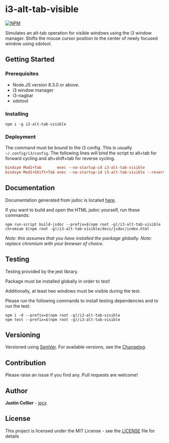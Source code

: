# i3-alt-tab-visible

[![NPM](https://nodei.co/npm/i3-alt-tab-visible.png)](https://nodei.co/npm/i3-alt-tab-visible/)

Simulates an alt-tab operation for visible windows using the i3 window manager. Shifts the mouse cursor position to the center of newly focused window using xdotool.

## Getting Started

### Prerequisites

+ Node.JS version 8.3.0 or above.
+ i3 window manager
+ i3-nagbar
+ xdotool

### Installing

```console
npm i -g i3-alt-tab-visible
```

### Deployment

The command must be bound to the i3 config. This is usually `~/.config/i3/config`. The following lines will bind the script to alt+tab for forward cycling and alt+shift+tab for reverse cycling.

```ini
bindsym Mod1+Tab       exec --no-startup-id i3-alt-tab-visible
bindsym Mod1+Shift+Tab exec --no-startup-id i3-alt-tab-visible --reverse
```

## Documentation

Documentation generated from jsdoc is located [here](https://github.com/jpcx/i3-alt-tab-visible/blob/0.1.0/docs/global.md).

If you want to build and open the HTML jsdoc yourself, run these commands:

```console
npm run-script build-jsdoc --prefix=$(npm root -g)/i3-alt-tab-visible
chromium $(npm root -g)/i3-alt-tab-visible/docs/jsdoc/index.html
```

_Note: this assumes that you have installed the package globally._
_Note: replace chromium with your browser of choice._

## Testing

Testing provided by the jest library.

Package must be installed globally in order to test!

Additionally, at least two windows must be visible during the test.

Please run the following commands to install testing dependencies and to run the test:

```console
npm i -d --prefix=$(npm root -g)/i3-alt-tab-visible
npm test --prefix=$(npm root -g)/i3-alt-tab-visible
```

## Versioning

Versioned using [SemVer](http://semver.org/). For available versions, see the [Changelog](https://github.com/jpcx/i3-alt-tab-visible/blob/0.1.0/CHANGELOG.md).

## Contribution

Please raise an issue if you find any. Pull requests are welcome!

## Author

**Justin Collier** - [jpcx](https://github.com/jpcx)

## License

This project is licensed under the MIT License - see the [LICENSE](https://github.com/jpcx/i3-alt-tab-visible/blob/0.1.0/LICENSE) file for details